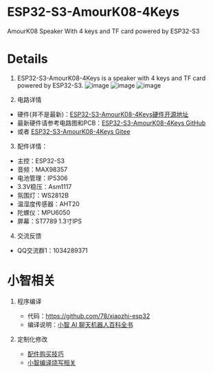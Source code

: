 # ESP32-S3-AmourK08-4Keys
AmourK08 Speaker With 4 keys and TF card powered by ESP32-S3

# Details
1. ESP32-S3-AmourK08-4Keys is a speaker with 4 keys and TF card powered by ESP32-S3.
![image](https://cdn.jsdelivr.net/gh/zhuhai-esp/ESP32-S3-AmourK08-4Keys@master/Documents/face.png)
![image](https://cdn.jsdelivr.net/gh/zhuhai-esp/ESP32-S3-AmourK08-4Keys@master/Documents/back.png)
![image](https://cdn.jsdelivr.net/gh/zhuhai-esp/ESP32-S3-AmourK08-4Keys@master/Documents/sch.png)

2. 电路详情
* 硬件(并不是最新)：[ESP32-S3-AmourK08-4Keys硬件开源地址](https://oshwhub.com/hzy3774/esp32s3-gai-zhuang-armourk08-lan-ya-yin-xiang-tf-ka-4-jian-ban)
* 最新硬件请参考电路图和PCB：[ESP32-S3-AmourK08-4Keys GitHub](https://github.com/zhuhai-esp/ESP32-S3-AmourK08-4Keys/releases/)
* 或者 [ESP32-S3-AmourK08-4Keys Gitee](https://gitee.com/zhuhai-esp/ESP32-S3-AmourK08-4Keys/releases)

3. 配件详情：
* 主控：ESP32-S3
* 音频：MAX98357
* 电池管理：IP5306
* 3.3V稳压：Asm1117
* 氛围灯：WS2812B
* 温湿度传感器：AHT20
* 陀螺仪：MPU6050
* 屏幕：ST7789 1.3寸IPS

4. 交流反馈
* QQ交流群1：1034289371

# 小智相关
1. 程序编译
    * 代码：https://github.com/78/xiaozhi-esp32
    * 编译说明：[小智 AI 聊天机器人百科全书](https://ccnphfhqs21z.feishu.cn/wiki/F5krwD16viZoF0kKkvDcrZNYnhb)

2. 定制化修改
   * [配件购买技巧](https://github.com/zhuhai-esp/ESP32-S3-AmourK08-4Keys/wiki/%E9%85%8D%E4%BB%B6%E6%B7%98%E5%AE%9D%E8%B4%AD%E4%B9%B0%E6%8A%80%E5%B7%A7)
   * [小智编译烧写相关](https://github.com/zhuhai-esp/ESP32-S3-AmourK08-4Keys/wiki/%E5%B0%8F%E6%99%BA%E7%BC%96%E8%AF%91%E7%83%A7%E5%86%99%E7%9B%B8%E5%85%B3)


